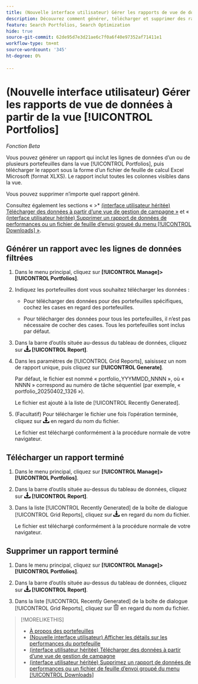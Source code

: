 ```yaml
---
title: (Nouvelle interface utilisateur) Gérer les rapports de vue de données à partir de la vue [!UICONTROL Portfolios]
description: Découvrez comment générer, télécharger et supprimer des rapports contenant les lignes de données d’un ou de plusieurs portefeuilles dans la vue [!UICONTROL Portfolios].
feature: Search Portfolios, Search Optimization
hide: true
source-git-commit: 62de95d7e3d21ae6c7f0a6f40e97352af71411e1
workflow-type: tm+mt
source-wordcount: '345'
ht-degree: 0%

---
```


# (Nouvelle interface utilisateur) Gérer les rapports de vue de données à partir de la vue [!UICONTROL Portfolios]

*Fonction Beta*

Vous pouvez générer un rapport qui inclut les lignes de données d’un ou de plusieurs portefeuilles dans la vue [!UICONTROL Portfolios], puis télécharger le rapport sous la forme d’un fichier de feuille de calcul Excel Microsoft (format XLXS). Le rapport inclut toutes les colonnes visibles dans la vue.

Vous pouvez supprimer n’importe quel rapport généré.

Consultez également les sections « >* [ (interface utilisateur héritée) Télécharger des données à partir d’une vue de gestion de campagne »](/help/search-social-commerce/common-tasks/navigation-editing-selection/download.md) et « [ (interface utilisateur héritée) Supprimer un rapport de données de performances ou un fichier de feuille d’envoi groupé du menu [!UICONTROL Downloads] »](/help/search-social-commerce/common-tasks/navigation-editing-selection/download-delete-data.md).

## Générer un rapport avec les lignes de données filtrées

1. Dans le menu principal, cliquez sur **[!UICONTROL Manage]>[!UICONTROL Portfolios]**.

1. Indiquez les portefeuilles dont vous souhaitez télécharger les données :

   * Pour télécharger des données pour des portefeuilles spécifiques, cochez les cases en regard des portefeuilles.

   * Pour télécharger des données pour tous les portefeuilles, il n’est pas nécessaire de cocher des cases. Tous les portefeuilles sont inclus par défaut.

1. Dans la barre d’outils située au-dessus du tableau de données, cliquez sur ![Télécharger](/help/search-social-commerce/assets/download.png "Télécharger") **[!UICONTROL Report]**.

1. Dans les paramètres de [!UICONTROL Grid Reports], saisissez un nom de rapport unique, puis cliquez sur **[!UICONTROL Generate]**.

   Par défaut, le fichier est nommé « portfolio_YYYMMDD_NNNN », où « NNNN » correspond au numéro de tâche séquentiel (par exemple, « portfolio_20250402_1326 »).

   Le fichier est ajouté à la liste de [!UICONTROL Recently Generated].

1. (Facultatif) Pour télécharger le fichier une fois l’opération terminée, cliquez sur ![Télécharger](/help/search-social-commerce/assets/download.png "Télécharger") en regard du nom du fichier.

   Le fichier est téléchargé conformément à la procédure normale de votre navigateur.

## Télécharger un rapport terminé

1. Dans le menu principal, cliquez sur **[!UICONTROL Manage]>[!UICONTROL Portfolios]**.

1. Dans la barre d’outils située au-dessus du tableau de données, cliquez sur ![Télécharger](/help/search-social-commerce/assets/download.png "Télécharger") **[!UICONTROL Report]**.

1. Dans la liste [!UICONTROL Recently Generated] de la boîte de dialogue [!UICONTROL Grid Reports], cliquez sur ![Télécharger](/help/search-social-commerce/assets/download.png "Télécharger") en regard du nom du fichier.

   Le fichier est téléchargé conformément à la procédure normale de votre navigateur.

## Supprimer un rapport terminé

1. Dans le menu principal, cliquez sur **[!UICONTROL Manage]>[!UICONTROL Portfolios]**.

1. Dans la barre d’outils située au-dessus du tableau de données, cliquez sur ![Télécharger](/help/search-social-commerce/assets/download.png "Télécharger") **[!UICONTROL Report]**.

1. Dans la liste [!UICONTROL Recently Generated] de la boîte de dialogue [!UICONTROL Grid Reports], cliquez sur ![Supprimer](/help/search-social-commerce/assets/delete-new.png "Supprimer") en regard du nom du fichier.

>[!MORELIKETHIS]
>
>* [À propos des portefeuilles](portfolio-about.md)
>* [(Nouvelle interface utilisateur) Afficher les détails sur les performances du portefeuille](portfolio-details.md)
>* [ (interface utilisateur héritée) Télécharger des données à partir d’une vue de gestion de campagne](/help/search-social-commerce/common-tasks/navigation-editing-selection/download.md)
>* [(interface utilisateur héritée) Supprimez un rapport de données de performances ou un fichier de feuille d’envoi groupé du menu [!UICONTROL Downloads]](/help/search-social-commerce/common-tasks/navigation-editing-selection/download-delete-data.md)
